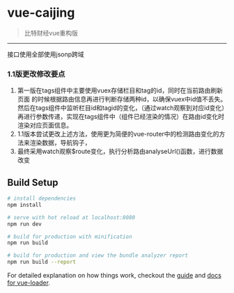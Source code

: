 # vue-caijing

> 比特财经vue重构版
***
接口使用全部使用jsonp跨域
### 1.1版更改修改要点
1. 第一版在tags组件中主要使用vuex存储栏目和tag的id，同时在当前路由刷新页面
的时候根据路由信息再进行判断存储两种id，以确保vuex中id值不丢失。然后在tags组件中监听栏目id和tagid的变化，（通过watch观察到对应id变化）再进行参数传递，实现在tags组件中（组件已经渲染的情况）在路由id变化时渲染对应页面信息。
2. 1.1版本尝试更改上述方法，使用更为简便的vue-router中的检测路由变化的方法来渲染数据，导航钩子，
3. 最终采用watch观察$route变化，执行分析路由analyseUrl()函数，进行数据改变

## Build Setup

``` bash
# install dependencies
npm install

# serve with hot reload at localhost:8080
npm run dev

# build for production with minification
npm run build

# build for production and view the bundle analyzer report
npm run build --report
```

For detailed explanation on how things work, checkout the [guide](http://vuejs-templates.github.io/webpack/) and [docs for vue-loader](http://vuejs.github.io/vue-loader).
